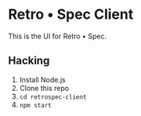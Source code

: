 # Retro • Spec Client

This is the UI for Retro • Spec.

## Hacking

1. Install Node.js
2. Clone this repo
3. `cd retrospec-client`
4. `npm start`
